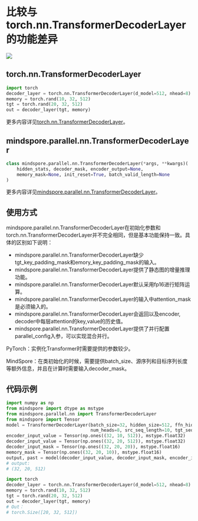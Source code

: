 # 比较与torch.nn.TransformerDecoderLayer的功能差异

<a href="https://gitee.com/mindspore/docs/blob/master/docs/mindspore/migration_guide/source_zh_cn/api_mapping/pytorch_diff/TransformerDecoderLayer.md" target="_blank"><img src="https://gitee.com/mindspore/docs/raw/master/resource/_static/logo_source.png"></a>

## torch.nn.TransformerDecoderLayer

```python
import torch
decoder_layer = torch.nn.TransformerDecoderLayer(d_model=512, nhead=8)
memory = torch.rand(10, 32, 512)
tgt = torch.rand(20, 32, 512)
out = decoder_layer(tgt, memory)
```

更多内容详见[torch.nn.TransformerDecoderLayer](https://pytorch.org/docs/1.5.0/nn.html#torch.nn.TransformerDecoderLayer)。

## mindspore.parallel.nn.TransformerDecoderLayer

```python
class mindspore.parallel.nn.TransformerDecoderLayer(*args, **kwargs)(
    hidden_stats, decoder_mask, encoder_output=None,
    memory_mask=None, init_reset=True, batch_valid_length=None
)
```

更多内容详见[mindspore.parallel.nn.TransformerDecoderLayer](https://www.mindspore.cn/docs/api/zh-CN/master/api_python/mindspore.parallel.nn.html#mindspore.parallel.nn.TransformerDecoderLayer)。

## 使用方式

mindspore.parallel.nn.TransformerDecoderLayer在初始化参数和torch.nn.TransformerDecoderLayer并不完全相同，但是基本功能保持一致。具体的区别如下说明：

- mindspore.parallel.nn.TransformerDecoderLayer缺少tgt_key_padding_mask和emory_key_padding_mask的输入。
- mindspore.parallel.nn.TransformerDecoderLayer提供了静态图的增量推理功能。
- mindspore.parallel.nn.TransformerDecoderLayer默认采用fp16进行矩阵运算。
- mindspore.parallel.nn.TransformerDecoderLayer的输入中attention_mask是必须输入的。
- mindspore.parallel.nn.TransformerDecoderLayer会返回以及encoder, decoder中每层attention的key,value的历史值。
- mindspore.parallel.nn.TransformerDecoderLayer提供了并行配置parallel_config入参，可以实现混合并行。

PyTorch：实例化Transformer时需要提供的参数较少。

MindSpore：在类初始化的时候，需要提供batch_size、源序列和目标序列长度等额外信息，并且在计算时需要输入decoder_mask。

## 代码示例

```python
import numpy as np
from mindspore import dtype as mstype
from mindspore.parallel.nn import TransformerDecoderLayer
from mindspore import Tensor
model = TransformerDecoderLayer(batch_size=32, hidden_size=512, ffn_hidden_size=2048,
                                num_heads=8, src_seq_length=10, tgt_seq_length=20)
encoder_input_value = Tensor(np.ones((32, 10, 512)), mstype.float32)
decoder_input_value = Tensor(np.ones((32, 20, 512)), mstype.float32)
decoder_input_mask = Tensor(np.ones((32, 20, 20)), mstype.float16)
memory_mask = Tensor(np.ones((32, 20, 10)), mstype.float16)
output, past = model(decoder_input_value, decoder_input_mask, encoder_input_value, memory_mask)
# output:
# (32, 20, 512)

import torch
decoder_layer = torch.nn.TransformerDecoderLayer(d_model=512, nhead=8)
memory = torch.rand(10, 32, 512)
tgt = torch.rand(20, 32, 512)
out = decoder_layer(tgt, memory)
# Out：
# torch.Size([20, 32, 512])
```